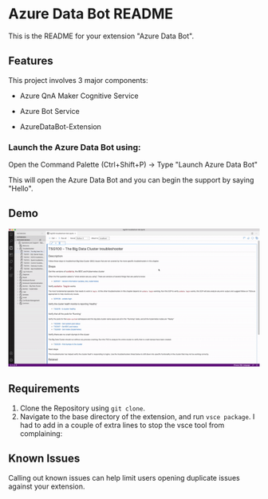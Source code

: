 # Azure Data Bot README

This is the README for your extension "Azure Data Bot". 

## Features

This project involves 3 major components: 

- Azure QnA Maker Cognitive Service 

- Azure Bot Service 

- AzureDataBot-Extension

### Launch the Azure Data Bot using:

Open the Command Palette (Ctrl+Shift+P) -> Type "Launch Azure Data Bot"

This will open the Azure Data Bot and you can begin the support by saying "Hello".

## Demo

![Azure Data Bot example within Azure Data Studio](images/AzureDataBot-Error33111.gif)

## Requirements

1. Clone the Repository using `git clone`. 
2. Navigate to the base directory of the extension, and run `vsce package`. I had to add in a couple of extra lines to stop the vsce tool from complaining:



## Known Issues

Calling out known issues can help limit users opening duplicate issues against your extension.


